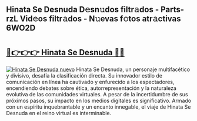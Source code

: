 ## Hinata Se Desnuda D𝚎sn𝚞dos filtr𝚊dos - Parts-rzL Vid𝚎os filtr𝚊dos - N𝚞evas f𝚘tos atr𝚊ctivas 6WO2D

# <h2><a href="http://mbczk9.tromn.icu/?c=Hinata+Se+Desnuda">🔗👉👉👉 Hinata Se Desnuda 🔗🔗</a></h2>

[![Hinata Se Desnuda nuevo](https://i.imgur.com/pEAQMta.gif)](http://mbczk9.tromn.icu/?c=Hinata+Se+Desnuda)
Hinata Se Desnuda, un personaje multifacético y divisivo, desafía la clasificación directa. Su innovador estilo de comunicación en línea ha cautivado y enfurecido a los espectadores, encendiendo debates sobre ética, autorrepresentación y la naturaleza evolutiva de las comunidades virtuales. A pesar de la incertidumbre de sus próximos pasos, su impacto en los medios digitales es significativo. Armado con un espíritu inquebrantable y un encanto innegable, el viaje de Hinata Se Desnuda en el reino virtual es interminable.
